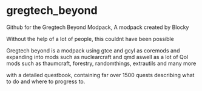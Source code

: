 # gregtech_beyond
Github for the Gregtech Beyond Modpack, 
A modpack created by Blocky 

Without the help of a lot of people, this couldnt have been possible

Gregtech beyond is a modpack using gtce and gcyl as coremods and expanding into mods such as nuclearcraft and qmd
aswell as a lot of Qol mods such as thaumcraft, forestry, randomthings, extrautils and many more

with a detailed questbook, containing far over 1500 quests describing what to do and where to progress to.

